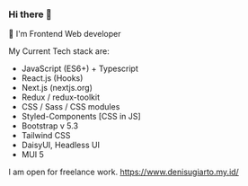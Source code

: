 ### Hi there 👋
🌱 I'm Frontend Web developer

My Current Tech stack are:
- JavaScript (ES6+) + Typescript
- React.js (Hooks)
- Next.js (nextjs.org)
- Redux / redux-toolkit
- CSS / Sass / CSS modules
- Styled-Components [CSS in JS]
- Bootstrap v 5.3
- Tailwind CSS
- DaisyUI, Headless UI
- MUI 5

I am open for freelance work. 
https://www.denisugiarto.my.id/
<!--
**denzord/denzord** is a ✨ _special_ ✨ repository because its `README.md` (this file) appears on your GitHub profile.

Here are some ideas to get you started:


